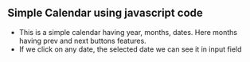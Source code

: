 <h2>Simple Calendar using javascript code</h2>

* This is a simple calendar having year, months, dates. Here months having prev and next buttons features.
* If we click on any date, the selected date we can see it in input field

